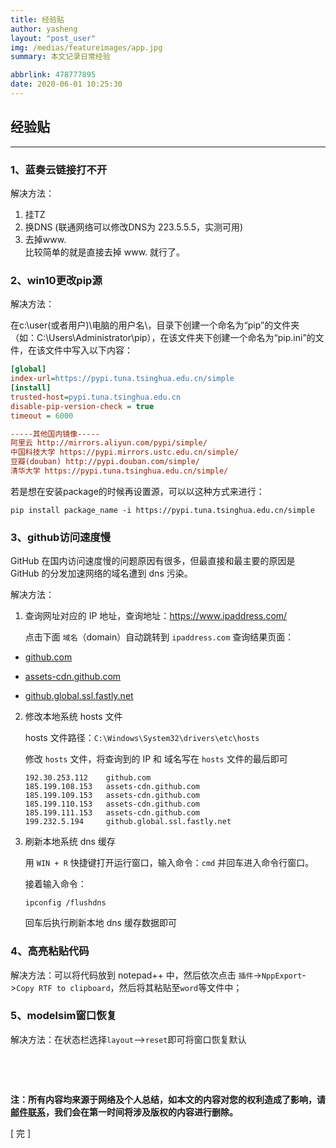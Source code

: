 ```yaml
---
title: 经验贴
author: yasheng
layout: "post_user"
img: /medias/featureimages/app.jpg
summary: 本文记录日常经验

abbrlink: 478777895
date: 2020-06-01 10:25:30
---
```


## 经验贴
---



### 1、蓝奏云链接打不开

解决方法：

1. 挂TZ     
2. 换DNS (联通网络可以修改DNS为 223.5.5.5，实测可用)
3. 去掉www.   
比较简单的就是直接去掉 www. 就行了。

### 2、win10更改pip源             

解决方法：

在c:\user(或者用户)\电脑的用户名\，目录下创建一个命名为“pip”的文件夹（如：C:\Users\Administrator\pip），在该文件夹下创建一个命名为“pip.ini”的文件，在该文件中写入以下内容：

```ini
[global]
index-url=https://pypi.tuna.tsinghua.edu.cn/simple 
[install]  
trusted-host=pypi.tuna.tsinghua.edu.cn
disable-pip-version-check = true  
timeout = 6000 

-----其他国内镜像-----
阿里云 http://mirrors.aliyun.com/pypi/simple/ 
中国科技大学 https://pypi.mirrors.ustc.edu.cn/simple/ 
豆瓣(douban) http://pypi.douban.com/simple/ 
清华大学 https://pypi.tuna.tsinghua.edu.cn/simple/ 
```

若是想在安装package的时候再设置源，可以以这种方式来进行：              

```pip
pip install package_name -i https://pypi.tuna.tsinghua.edu.cn/simple
```

### 3、github访问速度慢

GitHub 在国内访问速度慢的问题原因有很多，但最直接和最主要的原因是 GitHub 的分发加速网络的域名遭到 dns 污染。

解决方法：

1. 查询网址对应的 IP 地址，查询地址：https://www.ipaddress.com/

   点击下面 `域名`（domain）自动跳转到 `ipaddress.com` 查询结果页面：

- [github.com](https://github.com.ipaddress.com/)

- [assets-cdn.github.com](https://github.com.ipaddress.com/assets-cdn.github.com)

- [github.global.ssl.fastly.net](https://fastly.net.ipaddress.com/github.global.ssl.fastly.net)

2. 修改本地系统 hosts 文件

   hosts 文件路径：`C:\Windows\System32\drivers\etc\hosts`

   修改 `hosts` 文件，将查询到的 IP 和 域名写在 `hosts` 文件的最后即可

   ```text
   192.30.253.112    github.com
   185.199.108.153   assets-cdn.github.com
   185.199.109.153   assets-cdn.github.com
   185.199.110.153   assets-cdn.github.com
   185.199.111.153   assets-cdn.github.com
   199.232.5.194     github.global.ssl.fastly.net
   ```

3. 刷新本地系统 dns 缓存

   用 `WIN + R` 快捷键打开运行窗口，输入命令：`cmd` 并回车进入命令行窗口。

   接着输入命令：

   ```
   ipconfig /flushdns 
   ```

   回车后执行刷新本地 dns 缓存数据即可

### 4、高亮粘贴代码

解决方法：可以将代码放到 notepad++ 中，然后依次点击 `插件`->`NppExport`->`Copy RTF to clipboard`，然后将其粘贴至`word`等文件中；

### 5、modelsim窗口恢复

解决方法：在状态栏选择`layout`-->`reset`即可将窗口恢复默认

​                                                     

​                    

**注：所有内容均来源于网络及个人总结，如本文的内容对您的权利造成了影响，请<a href="mailto:1058349718@qq.com">邮件联系</a>，我们会在第一时间将涉及版权的内容进行删除。**

[  完  ]